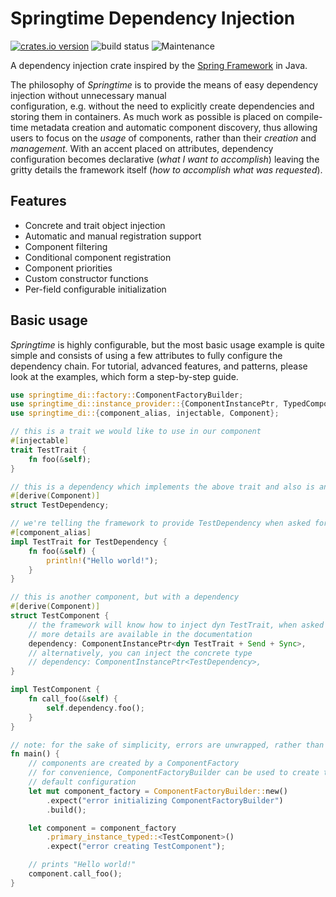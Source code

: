 # Springtime Dependency Injection

[![crates.io version](https://img.shields.io/crates/v/springtime-di.svg)](https://crates.io/crates/springtime-di) 
![build status](https://github.com/krojew/springtime/actions/workflows/rust.yml/badge.svg) 
![Maintenance](https://img.shields.io/maintenance/yes/2023)

A dependency injection crate inspired by the [Spring Framework](https://spring.io/) in Java.

The philosophy of *Springtime* is to provide the means of easy dependency injection without unnecessary manual  
configuration, e.g. without the need to explicitly create dependencies and  storing them in containers. As much work
as possible is placed on compile-time metadata creation  and automatic component discovery, thus allowing users to focus 
on the _usage_ of components, rather than their _creation_ and _management_. With an accent placed on attributes, 
dependency configuration becomes declarative (_what I want to accomplish_) leaving the gritty details the framework
itself (_how to accomplish what was requested_).

## Features

* Concrete and trait object injection
* Automatic and manual registration support
* Component filtering
* Conditional component registration
* Component priorities
* Custom constructor functions
* Per-field configurable initialization

## Basic usage

*Springtime* is highly configurable, but the most basic usage example is quite simple and consists of using a few
attributes to fully configure the dependency chain. For tutorial, advanced features, and patterns, please look at the
examples, which form a step-by-step guide.

```rust
use springtime_di::factory::ComponentFactoryBuilder;
use springtime_di::instance_provider::{ComponentInstancePtr, TypedComponentInstanceProvider};
use springtime_di::{component_alias, injectable, Component};

// this is a trait we would like to use in our component
#[injectable]
trait TestTrait {
    fn foo(&self);
}

// this is a dependency which implements the above trait and also is an injectable component
#[derive(Component)]
struct TestDependency;

// we're telling the framework to provide TestDependency when asked for dyn TestTrait
#[component_alias]
impl TestTrait for TestDependency {
    fn foo(&self) {
        println!("Hello world!");
    }
}

// this is another component, but with a dependency
#[derive(Component)]
struct TestComponent {
    // the framework will know how to inject dyn TestTrait, when asked for TestComponent
    // more details are available in the documentation
    dependency: ComponentInstancePtr<dyn TestTrait + Send + Sync>,
    // alternatively, you can inject the concrete type
    // dependency: ComponentInstancePtr<TestDependency>,
}

impl TestComponent {
    fn call_foo(&self) {
        self.dependency.foo();
    }
}

// note: for the sake of simplicity, errors are unwrapped, rather than gracefully handled
fn main() {
    // components are created by a ComponentFactory
    // for convenience, ComponentFactoryBuilder can be used to create the factory with a reasonable
    // default configuration
    let mut component_factory = ComponentFactoryBuilder::new()
        .expect("error initializing ComponentFactoryBuilder")
        .build();

    let component = component_factory
        .primary_instance_typed::<TestComponent>()
        .expect("error creating TestComponent");

    // prints "Hello world!"
    component.call_foo();
}

```
